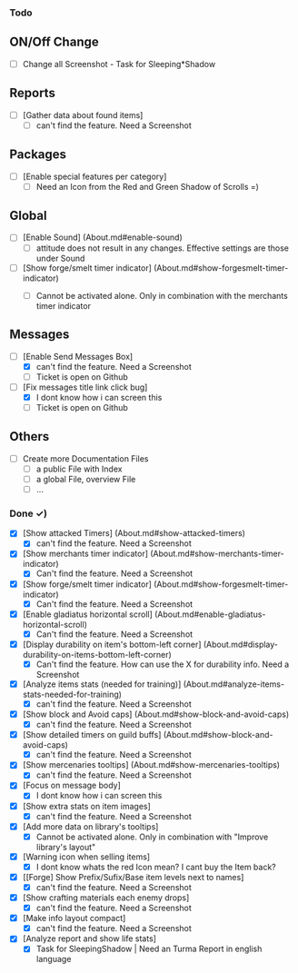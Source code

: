 ### Todo

## ON/Off Change
- [ ] Change all Screenshot - Task for Sleeping*Shadow 

## Reports
- [ ] [Gather data about found items]
  - [ ] can't find the feature. Need a Screenshot

## Packages
- [ ] [Enable special features per category]
  - [ ] Need an Icon from the Red and Green Shadow of Scrolls =) 
 
## Global
- [ ] [Enable Sound] (About.md#enable-sound) 
  - [ ] attitude does not result in any changes. Effective settings are those under Sound
- [ ] [Show forge/smelt timer indicator] (About.md#show-forgesmelt-timer-indicator)
  - [ ]  Cannot be activated alone. Only in combination with the merchants timer indicator 


## Messages
- [ ] [Enable Send Messages Box]
  - [x] can't find the feature. Need a Screenshot
  - [ ] Ticket is open on Github
- [ ] [Fix messages title link click bug]
  - [x] I dont know how i can screen this
  - [ ] Ticket is open on Github
  
## Others
- [ ] Create more Documentation Files 
  - [ ] a public File with Index 
  - [ ] a global File, overview File
  - [ ] ... 

### Done ✓)

- [x] [Show attacked Timers] (About.md#show-attacked-timers) 
  - [x] can't find the feature. Need a Screenshot
- [x] [Show merchants timer indicator] (About.md#show-merchants-timer-indicator) 
  - [x] Can't find the feature. Need a Screenshot 
- [x] [Show forge/smelt timer indicator] (About.md#show-forgesmelt-timer-indicator)
  - [x]  Can't find the feature. Need a Screenshot
- [x] [Enable gladiatus horizontal scroll] (About.md#enable-gladiatus-horizontal-scroll)
  - [x] Can't find the feature. Need a Screenshot  
- [x] [Display durability on item's bottom-left corner] (About.md#display-durability-on-items-bottom-left-corner)
  - [x]  Can't find the feature. How can use the X for durability info. Need a Screenshot
- [x] [Analyze items stats (needed for training)] (About.md#analyze-items-stats-needed-for-training) 
  - [x] can't find the feature. Need a Screenshot
- [x] [Show block and Avoid caps] (About.md#show-block-and-avoid-caps)
  - [x] can't find the feature. Need a Screenshot 
- [x] [Show detailed timers on guild buffs] (About.md#show-block-and-avoid-caps)
  - [x] can't find the feature. Need a Screenshot 
- [x] [Show mercenaries tooltips] (About.md#show-mercenaries-tooltips)
  - [x] can't find the feature. Need a Screenshot 
- [x] [Focus on message body]
  - [x] I dont know how i can screen this
- [x] [Show extra stats on item images]
  - [x] can't find the feature. Need a Screenshot
- [x] [Add more data on library's tooltips]
  - [x] Cannot be activated alone. Only in combination with "Improve library's layout"
- [x] [Warning icon when selling items]
  - [x] I dont know whats the red Icon mean? I cant buy the Item back?
- [x] [[Forge] Show Prefix/Sufix/Base item levels next to names]
  - [x] can't find the feature. Need a Screenshot
- [x] [Show crafting materials each enemy drops]
  - [x] can't find the feature. Need a Screenshot
- [x] [Make info layout compact]
  - [x] can't find the feature. Need a Screenshot
- [x] [Analyze report and show life stats]
  - [x] Task for SleepingShadow | Need an Turma Report in english language
